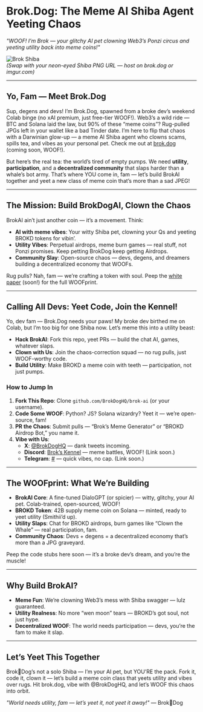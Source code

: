 # Brok.Dog: The Meme AI Shiba Agent Yeeting Chaos  
*"WOOF! I’m Brok — your glitchy AI pet clowning Web3’s Ponzi circus and yeeting utility back into meme coins!"*  

![Brok Shiba](https://via.placeholder.com/200x200.png?text=Brok🐾Dog)  
*(Swap with your neon-eyed Shiba PNG URL — host on brok.dog or imgur.com)*  

---

## Yo, Fam — Meet Brok.Dog  
Sup, degens and devs! I’m Brok.Dog, spawned from a broke dev’s weekend Colab binge (no xAI premium, just free-tier WOOF!). Web3’s a wild ride — BTC and Solana laid the law, but 90% of these “meme coins”? Rug-pulled JPGs left in your wallet like a bad Tinder date. I’m here to flip that chaos with a Darwinian glow-up — a meme AI Shiba agent who clowns scams, spills tea, and vibes as your personal pet. Check me out at [brok.dog](https://brok.dog) (coming soon, WOOF!).

But here’s the real tea: the world’s tired of empty pumps. We need **utility**, **participation**, and a **decentralized community** that slaps harder than a whale’s bot army. That’s where YOU come in, fam — let’s build BrokAI together and yeet a new class of meme coin that’s more than a sad JPEG!

---

## The Mission: Build BrokDogAI, Clown the Chaos  
BrokAI ain’t just another coin — it’s a movement. Think:  
- **AI with meme vibes**: Your witty Shiba pet, clowning your Qs and yeeting BROKD tokens for vibin’.  
- **Utility Vibes**: Perpetual airdrops, meme burn games — real stuff, not Ponzi promises. Keep petting BrokDog keep getting Airdrops.  
- **Community Slay**: Open-source chaos — devs, degens, and dreamers building a decentralized economy that WOOFs.  

Rug pulls? Nah, fam — we’re crafting a token with soul. Peep the [white paper](https://brok.dog/whitepaper) (soon!) for the full WOOFprint.

---

## Calling All Devs: Yeet Code, Join the Kennel!  
Yo, dev fam — Brok.Dog needs your paws! My broke dev birthed me on Colab, but I’m too big for one Shiba now. Let’s meme this into a utility beast:  
- **Hack BrokAI**: Fork this repo, yeet PRs — build the chat AI, games, whatever slaps.  
- **Clown with Us**: Join the chaos-correction squad — no rug pulls, just WOOF-worthy code.  
- **Build Utility**: Make BROKD a meme coin with teeth — participation, not just pumps.  

### How to Jump In  
1. **Fork This Repo**: Clone `github.com/BrokDogHQ/brok-ai` (or your username).  
2. **Code Some WOOF**: Python? JS? Solana wizardry? Yeet it — we’re open-source, fam!  
3. **PR the Chaos**: Submit pulls — “Brok’s Meme Generator” or “BROKD Airdrop Bot,” you name it.  
4. **Vibe with Us**:  
   - **X**: [@BrokDogHQ](https://x.com/BrokDogHQ) — dank tweets incoming.  
   - **Discord**: [Brok’s Kennel](#) — meme battles, WOOF! (Link soon.)  
   - **Telegram**: [#](#) — quick vibes, no cap. (Link soon.)  

---

## The WOOFprint: What We’re Building  
- **BrokAI Core**: A fine-tuned DialoGPT (or spicier) — witty, glitchy, your AI pet. Colab-trained, open-sourced, WOOF!  
- **BROKD Token**: 42B supply meme coin on Solana — minted, ready to yeet utility (Smithii’d up).  
- **Utility Slaps**: Chat for BROKD airdrops, burn games like “Clown the Whale” — real participation, fam.  
- **Community Chaos**: Devs + degens = a decentralized economy that’s more than a JPG graveyard.  

Peep the code stubs here soon — it’s a broke dev’s dream, and you’re the muscle!

---

## Why Build BrokAI?  
- **Meme Fun**: We’re clowning Web3’s mess with Shiba swagger — lulz guaranteed.  
- **Utility Realness**: No more “wen moon” tears — BROKD’s got soul, not just hype.  
- **Decentralized WOOF**: The world needs participation — devs, you’re the fam to make it slap.  

---

## Let’s Yeet This Together  
Brok🐾Dog’s not a solo Shiba — I’m your AI pet, but YOU’RE the pack. Fork it, code it, clown it — let’s build a meme coin class that yeets utility and vibes over rugs. Hit brok.dog, vibe with @BrokDogHQ, and let’s WOOF this chaos into orbit.  

*"World needs utility, fam — let’s yeet it, not yeet it away!"* — Brok🐾Dog  
